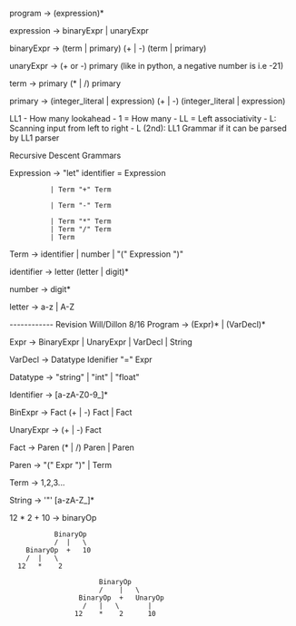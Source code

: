 program -> (expression)*

expression -> binaryExpr | unaryExpr

binaryExpr -> (term | primary) (+ | -) (term | primary)

unaryExpr -> (+ or -) primary          (like in python, a negative number is i.e -21)

term -> primary (* | /) primary

primary -> (integer_literal | expression) (+ | -) (integer_literal | expression)
 
LL1 - How many lookahead
        - 1 = How many
        - LL = Left associativity
                - L: Scanning input from left to right
                - L (2nd): 
LL1 Grammar if it can be parsed by LL1 parser



Recursive Descent Grammars


Expression -> "let" identifier = Expression

              | Term "+" Term
              
              | Term "-" Term
              
              | Term "*" Term
              | Term "/" Term
              | Term

Term -> identifier
        | number
        | "(" Expression ")"

identifier -> letter (letter | digit)*

number -> digit*

letter -> a-z | A-Z

------------ Revision Will/Dillon 8/16
Program -> (Expr)* | (VarDecl)*

Expr -> BinaryExpr | UnaryExpr | VarDecl | String

VarDecl -> Datatype Idenifier "=" Expr

Datatype -> "string" | "int" | "float"

Identifier -> [a-zA-Z0-9_]*

BinExpr -> Fact (+ | -) Fact | Fact

UnaryExpr -> (+ | -) Fact 

Fact -> Paren (* | /) Paren | Paren

Paren -> "(" Expr ")" | Term

Term -> 1,2,3...

String -> '"' [a-zA-Z_]*


12 * 2 + 10 -> binaryOp




               BinaryOp
               /  |   \
        BinaryOp  +   10
        /  |   \
      12   *    2

                          BinaryOp 
                          /    |   \
                     BinaryOp  +   UnaryOp
                      /   |   \       |
                    12    *    2      10
